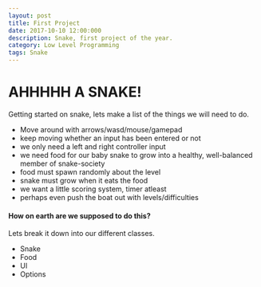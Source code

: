 ```yaml
---
layout: post
title: First Project
date: 2017-10-10 12:00:000
description: Snake, first project of the year.
category: Low Level Programming
tags: Snake
---
```


<h1>AHHHHH A SNAKE!</h1>
<p>
  Getting started on snake, lets make a list of the things we will need to do.
  <ul>
    <li>Move around with arrows/wasd/mouse/gamepad</li>
    <li>keep moving whether an input has been entered or not</li>
    <li>we only need a left and right controller input</li>
    <li>we need food for our baby snake to grow into a healthy, well-balanced member of snake-society</li>
    <li>food must spawn randomly about the level</li>
    <li>snake must grow when it eats the food</li>
    <li>we want a little scoring system, timer atleast</li>
    <li>perhaps even push the boat out with levels/difficulties</li>
  </ul>
<p>
  <h4>How on earth are we supposed to do this?</h4>
<p>
  Lets break it down into our different classes.
  <ul>
    <li>Snake</li>
    <li>Food</li>
    <li>UI</li>
    <li>Options</li>
  </ul>
